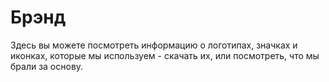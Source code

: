 # Брэнд

Здесь вы можете посмотреть информацию о логотипах, значках и иконках, которые мы используем - скачать их, или посмотреть, что мы брали за основу.
